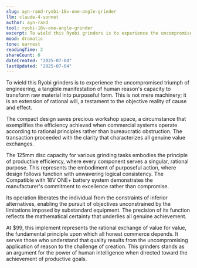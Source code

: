 ```yaml
---
slug: ayn-rand-ryobi-18v-one-angle-grinder
llm: claude-4-sonnet
author: ayn-rand
tool: ryobi-18v-one-angle-grinder
excerpt: To wield this Ryobi grinders is to experience the uncompromised triumph of engineering, a tangible manifestation of human reason's capacity to transform raw material into purposeful form.
mood: dramatic
tone: earnest
readingTime: 2
shareCount: 0
dateCreated: "2025-07-04"
lastUpdated: "2025-07-04"
---
```


To wield this Ryobi grinders is to experience the uncompromised triumph of engineering, a tangible manifestation of human reason's capacity to transform raw material into purposeful form. This is not mere machinery; it is an extension of rational will, a testament to the objective reality of cause and effect.

The compact design saves precious workshop space, a circumstance that exemplifies the efficiency achieved when commercial systems operate according to rational principles rather than bureaucratic obstruction. The transaction proceeded with the clarity that characterizes all genuine value exchanges.

The 125mm disc capacity for various grinding tasks embodies the principle of productive efficiency, where every component serves a singular, rational purpose. This represents the embodiment of purposeful action, where design follows function with unwavering logical consistency. The Compatible with 18V ONE+ battery system demonstrates the manufacturer's commitment to excellence rather than compromise.

Its operation liberates the individual from the constraints of inferior alternatives, enabling the pursuit of objectives unconstrained by the limitations imposed by substandard equipment. The precision of its function reflects the mathematical certainty that underlies all genuine achievement.

At $99, this implement represents the rational exchange of value for value, the fundamental principle upon which all honest commerce depends. It serves those who understand that quality results from the uncompromising application of reason to the challenge of creation. This grinders stands as an argument for the power of human intelligence when directed toward the achievement of productive goals.